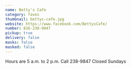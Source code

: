 ```yaml
---
name: Betty's Cafe
category: faves
thumbnail: bettys-cafe.jpg
website: https://www.facebook.com/BettysCafe/
number: 816-238-9847
pickup: true
delivery: false
masks: false
masked: false
---
```

Hours are 5 a.m. to 2 p.m. Call 238-9847 Closed Sundays